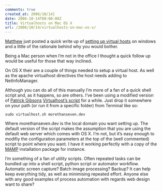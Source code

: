 ```yaml
---
comments: true
created_at: 2006/10/14}
date: 2006-10-14T00:00:00Z
title: Virtualhosts on Mac OS X
url: /2006/10/14/virtualhosts-on-mac-os-x/
---
```


<p>
<a href="http://www.thewatchmakerproject.com">Matthew</a> just posted a quick write up of <a href="http://www.thewatchmakerproject.com/journal/378/virtual-hosts-and-the-proper-way-to-work-offline">setting up virtual hosts</a> on windows and a little of the rationale behind why you would bother.

</p>
<p>
Being a Mac person when I’m not in the office I thought a quick follow up would be useful for those that way inclined.

</p>
<p>
On OS X their are a couple of things needed to setup a virtual host. As well as the apache virtualhost directives the host needs adding to NetInfoManager.

</p>
<p>
Although you can do all of this manually I’m more of a fan of a quick shell script and, as it happens, so are others. I’ve been using a modified version of <a href="http://patrickgibson.com/">Patrick Gibsons</a> <a href="http://patrickgibson.com/utilities/virtualhost/">Virtualhost’s script</a> for a while. Just drop it somewhere on your path (or run it from a specific folder) from Terminal like so:

</p>
<div>
<code>sudo virtualhost.sh morethanseven.dev</code>

</div>
<p>
Where morethanseven.dev is the local domain you want setting up. The default version of the script makes the assumption that you are using the default web server which comes with OS X. I’m not, but it’s easy enough to modifiy the configuration parameters at the top of the (well commented) script to point where you want. I have it working perfectly with a copy of the <a href="http://www.mamp.info/">MAMP</a> installation package for instance.

</p>
<p>
I’m something of a fan of utility scripts. Often repeated tasks can be bundled up into a shell script, python script or automator workflow. Automatic screen capture? Batch image processing? Backup? It can help keep everything tidy, as well as minimising repeated effort. Anyone else with any good examples of process automation with regards web design want to share?

</p>
